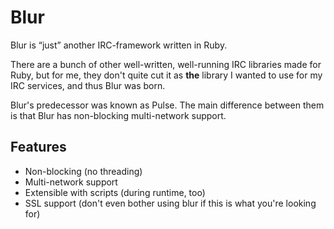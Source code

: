 Blur
====
Blur is “just” another IRC-framework written in Ruby.

There are a bunch of other well-written, well-running IRC libraries made for
Ruby, but for me, they don't quite cut it as **the** library I wanted to use for
my IRC services, and thus Blur was born.

Blur's predecessor was known as Pulse. The main difference between them is
that Blur has non-blocking multi-network support.

Features
--------
  * Non-blocking (no threading)
  * Multi-network support
  * Extensible with scripts (during runtime, too)
  * SSL support (don't even bother using blur if this is what you're looking for)